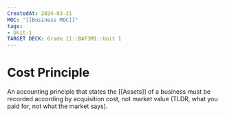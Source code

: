 ```yaml
---
CreatedAt: 2024-03-21
MOC: "[[Business MOC]]"
tags:
- Unit-1
TARGET DECK: Grade 11::BAF3M1::Unit 1
---
```


# Cost Principle
An accounting principle that states the [[Assets]] of a business must be recorded according by acquisition cost, not market value (TLDR, what you paid for, not what the market says).
<!--ID: 1718216451548-->
